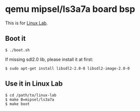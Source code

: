 
# qemu mipsel/ls3a7a board bsp

This is for [Linux Lab](https://tinylab.org/linux-lab).

## Boot it

    $ ./boot.sh

  If missing sdl2.0 lib, please install it at first:

    $ sudo apt-get install libsdl2-2.0-0 libsdl2-image-2.0-0

## Use it in Linux Lab

    $ cd /path/to/linux-lab
    $ make B=mipsel/ls3a7a
    $ make boot

